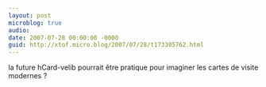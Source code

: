 ```yaml
---
layout: post
microblog: true
audio: 
date: 2007-07-28 00:00:00 -0000
guid: http://xtof.micro.blog/2007/07/28/t173305762.html
---
```

la future hCard-velib pourrait être pratique pour imaginer les cartes de visite modernes ?
